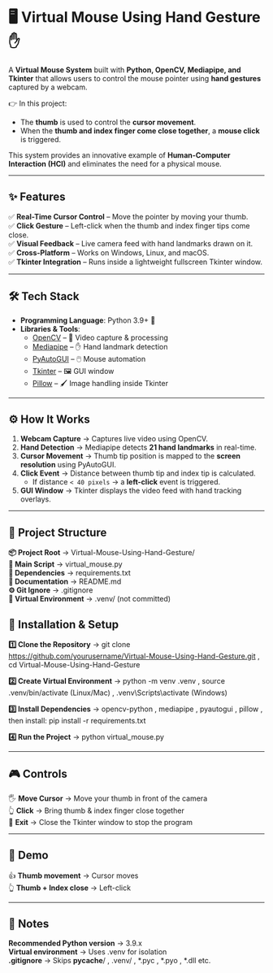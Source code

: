 # 🖥️ Virtual Mouse Using Hand Gesture ✋  

A **Virtual Mouse System** built with **Python, OpenCV, Mediapipe, and Tkinter** that allows users to control the mouse pointer using **hand gestures** captured by a webcam.  

👉 In this project:  
- The **thumb** is used to control the **cursor movement**.  
- When the **thumb and index finger come close together**, a **mouse click** is triggered.  

This system provides an innovative example of **Human-Computer Interaction (HCI)** and eliminates the need for a physical mouse.  

---

## ✨ Features  

✅ **Real-Time Cursor Control** – Move the pointer by moving your thumb.  
✅ **Click Gesture** – Left-click when the thumb and index finger tips come close.  
✅ **Visual Feedback** – Live camera feed with hand landmarks drawn on it.  
✅ **Cross-Platform** – Works on Windows, Linux, and macOS.  
✅ **Tkinter Integration** – Runs inside a lightweight fullscreen Tkinter window.  

---

## 🛠️ Tech Stack  

- **Programming Language**: Python 3.9+ 🐍  
- **Libraries & Tools**:  
  - [OpenCV](https://opencv.org/) – 🎥 Video capture & processing  
  - [Mediapipe](https://developers.google.com/mediapipe) – ✋ Hand landmark detection  
  - [PyAutoGUI](https://pyautogui.readthedocs.io/) – 🖱️ Mouse automation  
  - [Tkinter](https://docs.python.org/3/library/tkinter.html) – 🖼️ GUI window  
  - [Pillow](https://python-pillow.org/) – 🖌️ Image handling inside Tkinter  

---

## ⚙️ How It Works  

1. **Webcam Capture** → Captures live video using OpenCV.  
2. **Hand Detection** → Mediapipe detects **21 hand landmarks** in real-time.  
3. **Cursor Movement** → Thumb tip position is mapped to the **screen resolution** using PyAutoGUI.  
4. **Click Event** → Distance between thumb tip and index tip is calculated.  
   - If distance `< 40 pixels` → a **left-click** event is triggered.  
5. **GUI Window** → Tkinter displays the video feed with hand tracking overlays.  

---

## 📂 Project Structure  

**📦 Project Root** → Virtual-Mouse-Using-Hand-Gesture/  
**📄 Main Script** → virtual_mouse.py  
**📄 Dependencies** → requirements.txt  
**📄 Documentation** → README.md  
**⚙️ Git Ignore** → .gitignore  
**📂 Virtual Environment** → .venv/ (not committed)  

## 🔧 Installation & Setup  
**1️⃣ Clone the Repository** → git clone https://github.com/yourusername/Virtual-Mouse-Using-Hand-Gesture.git , cd Virtual-Mouse-Using-Hand-Gesture  

**2️⃣ Create Virtual Environment** → python -m venv .venv , source .venv/bin/activate (Linux/Mac) , .venv\Scripts\activate (Windows)  

**3️⃣ Install Dependencies** → opencv-python , mediapipe , pyautogui , pillow , then install: pip install -r requirements.txt  

**4️⃣ Run the Project** → python virtual_mouse.py  

---

## 🎮 Controls  
🖐️ **Move Cursor** → Move your thumb in front of the camera  
👆 **Click** → Bring thumb & index finger close together  
🔴 **Exit** → Close the Tkinter window to stop the program  

---

## 📸 Demo  
👍 **Thumb movement** → Cursor moves  
👆 **Thumb + Index close** → Left-click  

---

## 🧩 Notes  
**Recommended Python version** → 3.9.x  
**Virtual environment** → Uses .venv for isolation  
**.gitignore** → Skips __pycache__/ , .venv/ , *.pyc , *.pyo , *.dll etc.  
